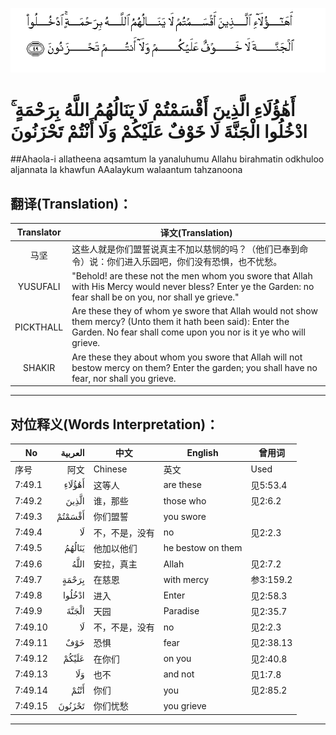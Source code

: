 ![007:049](images/007_049.gif)

# أَهَٰؤُلَاءِ الَّذِينَ أَقْسَمْتُمْ لَا يَنَالُهُمُ اللَّهُ بِرَحْمَةٍ ۚ ادْخُلُوا الْجَنَّةَ لَا خَوْفٌ عَلَيْكُمْ وَلَا أَنْتُمْ تَحْزَنُونَ 

##Ahaola-i allatheena aqsamtum la yanaluhumu Allahu birahmatin odkhuloo aljannata la khawfun AAalaykum walaantum tahzanoona 

## 翻译(Translation)：

| Translator | 译文(Translation)                                            |
| :--------: | ------------------------------------------------------------ |
|    马坚    | 这些人就是你们盟誓说真主不加以慈悯的吗？（他们已奉到命令）说：你们进入乐园吧，你们没有恐惧，也不忧愁。 |
|  YUSUFALI  | "Behold! are these not the men whom you swore that Allah with His Mercy would never bless? Enter ye the Garden: no fear shall be on you, nor shall ye grieve." |
| PICKTHALL  | Are these they of whom ye swore that Allah would not show them mercy? (Unto them it hath been said): Enter the Garden. No fear shall come upon you nor is it ye who will grieve. |
|   SHAKIR   | Are these they about whom you swore that Allah will not bestow mercy on them? Enter the garden; you shall have no fear, nor shall you grieve. |

---

## 对位释义(Words Interpretation)：

| No   | العربية | 中文    | English | 曾用词 |
| ---- | ------: | ------- | ------- | ------ |
| 序号 |    阿文 | Chinese | 英文    | Used   |
| 7:49.1  | أَهَٰؤُلَاءِ | 这等人         | are these         | 见5:53.4  |
| 7:49.2  | الَّذِينَ  | 谁，那些       | those who         | 见2:6.2   |
| 7:49.3  | أَقْسَمْتُمْ | 你们盟誓       | you swore         |           |
| 7:49.4  | لَا     | 不，不是，没有 | no                | 见2:2.3   |
| 7:49.5  | يَنَالُهُمُ | 他加以他们     | he bestow on them |           |
| 7:49.6  | اللَّهُ   | 安拉，真主     | Allah             | 见2:7.2   |
| 7:49.7  | بِرَحْمَةٍ  | 在慈恩         | with mercy        | 参3:159.2 |
| 7:49.8  | ادْخُلُوا | 进入           | Enter             | 见2:58.3  |
| 7:49.9  | الْجَنَّةَ  | 天园           | Paradise          | 见2:35.7  |
| 7:49.10 | لَا     | 不，不是，没有 | no                | 见2:2.3   |
| 7:49.11 | خَوْفٌ    | 恐惧           | fear              | 见2:38.13 |
| 7:49.12 | عَلَيْكُمْ  | 在你们         | on you            | 见2:40.8  |
| 7:49.13 | وَلَا    | 也不           | and not           | 见1:7.8   |
| 7:49.14 | أَنْتُمْ   | 你们           | you               | 见2:85.2  |
| 7:49.15 | تَحْزَنُونَ | 你们忧愁       | you grieve        |           |

---